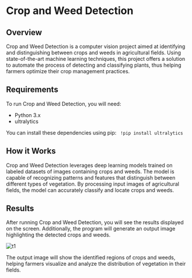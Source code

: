 # Crop and Weed Detection


## Overview

Crop and Weed Detection is a computer vision project aimed at identifying and distinguishing between crops and weeds in agricultural fields. Using state-of-the-art machine learning techniques, this project offers a solution to automate the process of detecting and classifying plants, thus helping farmers optimize their crop management practices.

## Requirements

To run Crop and Weed Detection, you will need:

- Python 3.x
- ultralytics

You can install these dependencies using pip:
``` !pip install ultralytics```

## How it Works

Crop and Weed Detection leverages deep learning models trained on labeled datasets of images containing crops and weeds. The model is capable of recognizing patterns and features that distinguish between different types of vegetation. By processing input images of agricultural fields, the model can accurately classify and locate crops and weeds.

## Results

After running Crop and Weed Detection, you will see the results displayed on the screen. Additionally, the program will generate an output image highlighting the detected crops and weeds.

![t1](https://github.com/harishkadhir/crop_and_weed_detection/assets/165271293/8356d986-3106-4e2d-8649-bbb298aa310e)


The output image will show the identified regions of crops and weeds, helping farmers visualize and analyze the distribution of vegetation in their fields.





